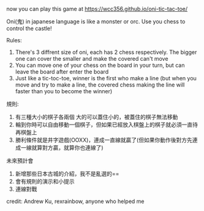 now you can play this game at 
https://wcc356.github.io/oni-tic-tac-toe/

Oni(鬼) in japanese language is like a monster or orc. Use you chess to control the castle!

Rules: 
1. There's 3 diffrent size of oni, each has 2 chess respectively. The bigger one can cover the smaller and make the covered can't move
2. You can move one of your chess on the board in your turn, but can leave the board after enter the board
3. Just like a tic-toc-toe, winner is the first who make a line 
(but when you move and try to make a line, the covered chess making the line will faster than you to become the winner)

規則:
1. 有三種大小的棋子各兩個 大的可以蓋住小的，被蓋住的棋子無法移動
2. 輪到你時可以自由移動一個棋子，但如果已經放入棋盤上的棋子就必須一直待再棋盤上
3. 勝利條件就是井字遊戲(OOXX)，連成一直線就贏了(但如果你動作後對方先連成一線就算對方贏，就算你也連線了)

未來預計會
1. 新增那些日本古城的介紹，我不是亂選的==
2. 會有規則的演示和小提示
3. 連線對戰

credit: Andrew Ku, rexrainbow, anyone who helped me 
